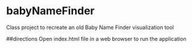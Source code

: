 # babyNameFinder
Class project to recreate an old Baby Name Finder visualization tool

##directions
Open index.html file in a web browser to run the application
